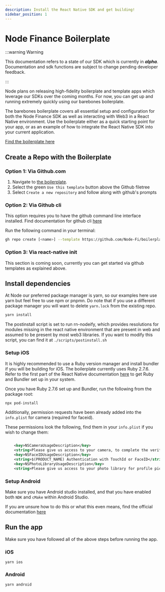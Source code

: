 ```yaml
---
description: Install the React Native SDK and get building!
sidebar_position: 1
---
```


# Node Finance Boilerplate

:::warning Warning

This documentation refers to a state of our SDK which is currently in **_alpha_**. Documentation and sdk functions are subject to change pending developer feedback.

:::

Node plans on releasing high-fidelity boilerplate and template apps which leverage our SDKs over the coming months. For now, you can get up and running extremely quickly using our barebones boilerplate.

The barebones boilerplate covers all essential setup and configuration for both the Node Finance SDK as well as interacting with Web3 in a React Native environment. Use the boilerplate either as a quick starting point for your app, or as an example of how to integrate the React Native SDK into your current application.

[Find the boilerplate here](https://github.com/Node-Fi/boilerplate-bare)

## Create a Repo with the Boilerplate

### Option 1: Via Github.com

1. Navigate to [the boilerplate](https://github.com/Node-Fi/boilerplate-bare).
2. Select the green `Use this template` button above the Github filetree
3. Select `Create a new repository` and follow along with github's prompts

### Option 2: Via Github cli

This option requires you to have the github command line interface installed. Find documentation for github cli [here](https://cli.github.com/manual/)

Run the following command in your terminal:

```bash
gh repo create [<name>] --template https://github.com/Node-Fi/boilerplate-bare [--private | --public | --internal]
```

### Option 3: Via react-native init

This section is coming soon, currently you can get started via github templates as explained above.

## Install dependencies

At Node our preferred package manager is yarn, so our examples here use yarn but feel free to use npm or pnpmn. Do note that if you use a different package manager you will want to delete `yarn.lock` from the existing repo.

```bash
yarn install
```

The postinstall script is set to run rn-nodeify, which provides resolutions for modules missing in the react native environment that are present in web and assumed to be present by most web3 libraries. If you want to modify this script, you can find it at `./scripts/postinstall.sh`

### Setup iOS

It is highly recommended to use a Ruby version manager and install bundler if you will be building for iOS. The boilerplate currently uses Ruby 2.7.6. Refer to the first part of the React Native documentation [here](https://reactnative.dev/docs/environment-setup) to get Ruby and Bundler set up in your system.

Once you have Ruby 2.7.6 set up and Bundler, run the following from the package root:

```bash
npx pod-install
```

Additionally, permission requests have been already added into the `info.plist` for camera (required for faceid).

These permissions look the following, find them in your `info.plist` if you wish to change them:

```xml

    <key>NSCameraUsageDescription</key>
	<string>Please give us access to your camera, to complete the verification.</string>
	<key>NSFaceIDUsageDescription</key>
	<string>$(PRODUCT_NAME) Authentication with TouchId or FaceID</string>
	<key>NSPhotoLibraryUsageDescription</key>
	<string>Please give us access to your photo library for profile picture or verification</string>
```

### Setup Android

Make sure you have Android studio installed, and that you have enabled both `NDK` and `cMake` within Android Studio.

If you are unsure how to do this or what this even means, find the official documentation [here](https://developer.android.com/studio/projects/install-ndk)

## Run the app

Make sure you have followed all of the above steps before running the app.

### iOS

```
yarn ios
```

### Android

```
yarn android
```
